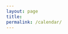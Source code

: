 ```yaml
---
layout: page
title: 
permalink: /calendar/
---
```



<script src='https://unpkg.com/@fullcalendar/core@4.3.1/main.min.js'></script>


<link href='https://unpkg.com/@fullcalendar/core@4.3.1/main.min.css' rel='stylesheet' />
<link href='https://unpkg.com/@fullcalendar/daygrid@4.3.0/main.min.css' rel='stylesheet' />
<link href='https://unpkg.com/@fullcalendar/list@4.3.0/main.min.css' rel='stylesheet' />

<script src='https://unpkg.com/@fullcalendar/daygrid@4.3.0/main.min.js'></script>
<script src='https://unpkg.com/@fullcalendar/list@4.3.0/main.min.js'></script>
<script src='https://unpkg.com/@fullcalendar/google-calendar@4.3.0/main.min.js'></script>

<style>

#calendarContainer {
  width: 500px;
  height: 500px;
}

.fc-scroller {
  height: auto !important;
}

.fc-head .fc-widget-header {
  margin-right: 0 !important;
}

.fc-scroller {
  overflow: visible !important;
}

.fc-today {
    background: #FFF !important;
    border: none !important;
    border-top: 1px solid #ddd !important;
    font-weight: bold;
} 
</style>

  <script>

  document.addEventListener('DOMContentLoaded', function() {
    var calendarEl = document.getElementById('calendar');

    var calendar = new FullCalendar.Calendar(calendarEl, {
      plugins: [ 'dayGrid', 'googleCalendar' ],
      header: {
        left: 'prev',
        center: 'title',
        right: 'next today' 
      },
      firstDay: 1,
      

      displayEventTime: false, // don't show the time column in list view
      googleCalendarApiKey: 'AIzaSyCcN07bgoXITC7FBY7mq5mnYVR05fIUh9k',
      events: 'cf96q2jcqhgh2jh5rt0rc49jns@group.calendar.google.com',
      eventColor: '#808080',
      eventTextColor: '#FFFFFF',

      eventClick: function(arg) {

        // opens events in a popup window
        window.open(arg.event.url, '_blank', 'width=700,height=600');

        // prevents current tab from navigating
        arg.jsEvent.preventDefault();
      }

    });

    calendar.render();
  });

</script>


<div id="calendarContainer">
  <div id="calendar"></div>
</div>
